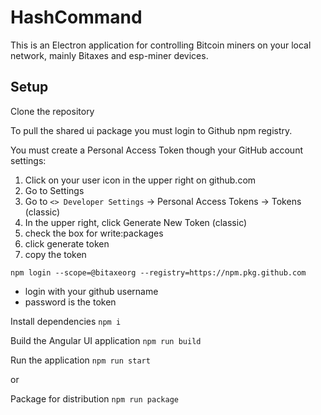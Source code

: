 # HashCommand

This is an Electron application for controlling Bitcoin miners on your local network, mainly Bitaxes and esp-miner devices. 

## Setup
Clone the repository

To pull the shared ui package you must login to Github npm registry. 

You must create a Personal Access Token though your GitHub account settings:
1. Click on your user icon in the upper right on github.com
2. Go to Settings
3. Go to `<> Developer Settings` -> Personal Access Tokens -> Tokens (classic)
4. In the upper right, click Generate New Token (classic)
5. check the box for write:packages
6. click generate token
7. copy the token

`npm login --scope=@bitaxeorg --registry=https://npm.pkg.github.com`

- login with your github username
- password is the token

Install dependencies 
`npm i`

Build the Angular UI application
`npm run build`

Run the application 
`npm run start`

or

Package for distribution
`npm run package`
